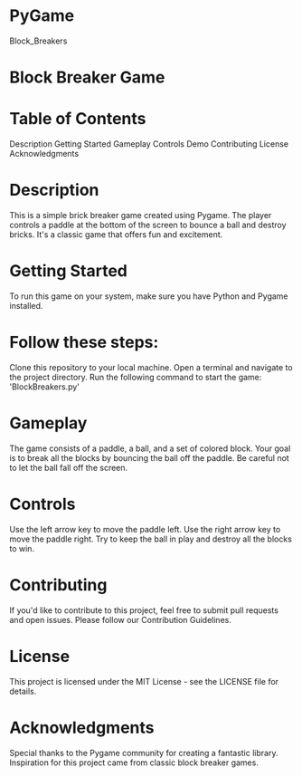 # PyGame
Block_Breakers

# Block Breaker Game

# Table of Contents
Description
Getting Started
Gameplay
Controls
Demo
Contributing
License
Acknowledgments

# Description
This is a simple brick breaker game created using Pygame.
The player controls a paddle at the bottom of the screen to bounce a ball and destroy bricks.
It's a classic game that offers fun and excitement.

# Getting Started
To run this game on your system, make sure you have Python and Pygame installed. 

# Follow these steps:
Clone this repository to your local machine.
Open a terminal and navigate to the project directory.
Run the following command to start the game:
  'BlockBreakers.py'

# Gameplay
The game consists of a paddle, a ball, and a set of colored block.
Your goal is to break all the blocks by bouncing the ball off the paddle.
Be careful not to let the ball fall off the screen.

# Controls
Use the left arrow key to move the paddle left.
Use the right arrow key to move the paddle right.
Try to keep the ball in play and destroy all the blocks to win.

# Contributing
If you'd like to contribute to this project, feel free to submit pull requests and open issues. 
Please follow our Contribution Guidelines.

# License
This project is licensed under the MIT License - see the LICENSE file for details.

# Acknowledgments
Special thanks to the Pygame community for creating a fantastic library.
Inspiration for this project came from classic block breaker games.
